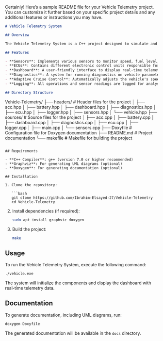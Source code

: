 Certainly! Here’s a sample README file for your Vehicle Telemetry project. You can customize it further based on your specific project details and any additional features or instructions you may have.

```markdown
# Vehicle Telemetry System

## Overview

The Vehicle Telemetry System is a C++ project designed to simulate and monitor various vehicle parameters using object-oriented programming principles. The system includes components such as sensors, electronic control units (ECUs), and a dashboard to display real-time data. The project aims to provide a clear understanding of vehicle diagnostics and telemetry using modern C++ features.

## Features

- **Sensors**: Implements various sensors to monitor speed, fuel level, temperature, battery charge, and radar distance.
- **ECUs**: Contains different electronic control units responsible for controlling the vehicle's engine, brakes, and transmission.
- **Dashboard**: A user-friendly interface to display real-time telemetry data.
- **Diagnostics**: A system for running diagnostics on vehicle parameters and logging any issues.
- **Adaptive Cruise Control**: Automatically adjusts the vehicle's speed based on the distance to the vehicle ahead.
- **Logging**: All operations and sensor readings are logged for analysis.

## Directory Structure

```
Vehicle-Telemetry/
├── headers/          # Header files for the project
│   ├── acc.hpp
│   ├── battery.hpp
│   ├── dashboard.hpp
│   ├── diagnostics.hpp
│   ├── ecu.hpp
│   ├── logger.hpp
│   ├── sensors.hpp
│   └── vehicle.hpp
├── sources/          # Source files for the project
│   ├── acc.cpp
│   ├── battery.cpp
│   ├── dashboard.cpp
│   ├── diagnostics.cpp
│   ├── ecu.cpp
│   ├── logger.cpp
│   ├── main.cpp
│   └── sensors.cpp
├── Doxyfile          # Configuration file for Doxygen documentation
├── README.md         # Project documentation
└── makefile          # Makefile for building the project
```

## Requirements

- **C++ Compiler**: g++ (version 7.0 or higher recommended)
- **Graphviz**: For generating UML diagrams (optional)
- **Doxygen**: For generating documentation (optional)

## Installation

1. Clone the repository:

   ```bash
   git clone https://github.com/Ibrahim-Elsayed-27/Vehicle-Telemetry
   cd Vehicle-Telemetry
   ```

2. Install dependencies (if required):

   ```bash
   sudo apt install graphviz doxygen
   ```

3. Build the project:

   ```bash
   make
   ```

## Usage

To run the Vehicle Telemetry System, execute the following command:

```bash
./vehicle.exe
```

The system will initialize the components and display the dashboard with real-time telemetry data.

## Documentation

To generate documentation, including UML diagrams, run:

```bash
doxygen Doxyfile
```

The generated documentation will be available in the `docs` directory.

